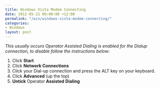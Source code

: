 ```yaml
---
title: Windows Vista Modem Connecting
date: 2012-05-21 00:00:00 +12:00
permalink: "/win/windows-vista-modem-connecting/"
categories:
- Windows
layout: post
---
```


_This usually occurs Operator Assisted Dialing is enabled for the Dialup connection, to disable follow the instructions below:_

  1. Click **Start**
  2. Click **Network Connections**
  3. Click your Dial-up connection and press the ALT key on your keyboard.
  4. Click **Advanced** (up the top)
  5. **Untick** Operator **Assisted** **Dialing**
